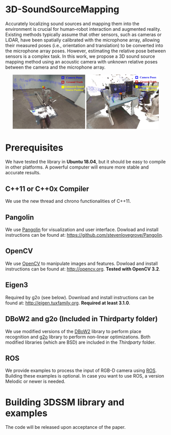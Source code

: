 # 3D-SoundSourceMapping
Accurately localizing sound sources and mapping them into the environment is crucial for human–robot interaction and augmented reality. Existing methods typically assume that other sensors, such as cameras or LiDAR, have been spatially calibrated with the microphone array, allowing their measured poses (i.e., orientation and translation) to be converted into the microphone array poses. However, estimating the relative pose between sensors is a complex task. In this work, we propose a 3D sound source mapping method using an acoustic camera with unknown relative poses between the camera and the microphone array.

<div align="center">
    <img src="fig/result1.jpg" width = 45% >
    <img src="fig/result2.jpg" width = 45% >
</div>

# Prerequisites
We have tested the library in **Ubuntu 18.04**, but it should be easy to compile in other platforms. A powerful computer will ensure more stable and accurate results.

## C++11 or C++0x Compiler
We use the new thread and chrono functionalities of C++11.

## Pangolin
We use [Pangolin](https://github.com/stevenlovegrove/Pangolin) for visualization and user interface. Dowload and install instructions can be found at: https://github.com/stevenlovegrove/Pangolin.

## OpenCV
We use [OpenCV](http://opencv.org) to manipulate images and features. Dowload and install instructions can be found at: http://opencv.org. **Tested with OpenCV 3.2**.

## Eigen3
Required by g2o (see below). Download and install instructions can be found at: http://eigen.tuxfamily.org. **Required at least 3.1.0**.

## DBoW2 and g2o (Included in Thirdparty folder)
We use modified versions of the [DBoW2](https://github.com/dorian3d/DBoW2) library to perform place recognition and [g2o](https://github.com/RainerKuemmerle/g2o) library to perform non-linear optimizations. Both modified libraries (which are BSD) are included in the *Thirdparty* folder.

## ROS
We provide examples to process the input of RGB-D camera using [ROS](ros.org). Building these examples is optional. In case you want to use ROS, a version Melodic or newer is needed.

# Building 3DSSM library and examples

The code will be released upon acceptance of the paper.
